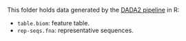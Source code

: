 This folder holds data generated by the [DADA2 pipeline](https://benjjneb.github.io/dada2/tutorial.html) in R:
  * `table.biom`: feature table.
  * `rep-seqs.fna`: representative sequences.
